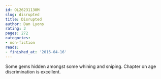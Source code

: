 ```yaml
---
id: OL26231130M
slug: disrupted
title: Disrupted
author: Dan Lyons
rating: 3
pages: 272
categories:
- non-fiction
reads:
- finished_at: '2016-04-16'
---
```

Some gems hidden amongst some whining and sniping. Chapter on age discrimination is excellent.
